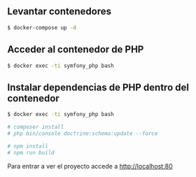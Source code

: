 ## Levantar contenedores

```bash
$ docker-compose up -d
```

## Acceder al contenedor de PHP

```bash
$ docker exec -ti symfony_php bash
```

## Instalar dependencias de PHP dentro del contenedor

```bash
$ docker exec -ti symfony_php bash

# composer install
# php bin/console doctrine:schema:update --force

# npm install
# npm run build
```

Para entrar a ver el proyecto accede a [http://localhost:80](http://localhost:80)
